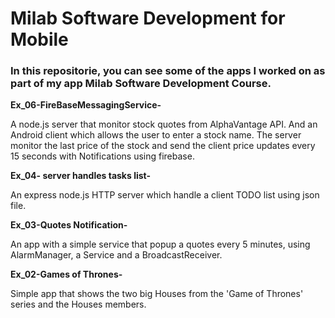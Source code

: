 # Milab Software Development for Mobile

### In this repositorie, you can see some of the apps I worked on as part of my app  Milab Software Development Course.


**Ex_06-FireBaseMessagingService-**

A node.js server that monitor stock quotes from AlphaVantage API. 
And an Android client which allows the user to enter a stock name. 
The server monitor the last price of the stock and send the client price updates every 15 seconds with Notifications using firebase.


**Ex_04- server handles tasks list-**

An express node.js HTTP server which handle a client TODO list using json file.


**Ex_03-Quotes Notification-**

An app with a simple service that popup a quotes every 5 minutes, using AlarmManager, a Service and a
BroadcastReceiver.


**Ex_02-Games of Thrones-**

Simple app that shows the two big Houses from the 'Game of Thrones' series and the Houses members.
